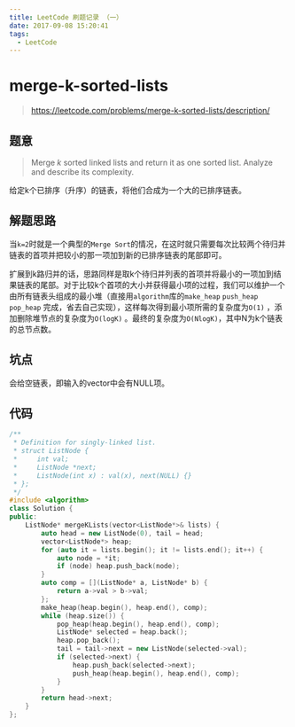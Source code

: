 ```yaml
---
title: LeetCode 刷题记录 （一）
date: 2017-09-08 15:20:41
tags:
  - LeetCode
---
```


# merge-k-sorted-lists

> https://leetcode.com/problems/merge-k-sorted-lists/description/

## 题意

> Merge *k* sorted linked lists and return it as one sorted list. Analyze and describe its complexity.

给定k个已排序（升序）的链表，将他们合成为一个大的已排序链表。

## 解题思路

当`k=2`时就是一个典型的`Merge Sort`的情况，在这时就只需要每次比较两个待归并链表的首项并把较小的那一项加到新的已排序链表的尾部即可。

扩展到k路归并的话，思路同样是取k个待归并列表的首项并将最小的一项加到结果链表的尾部。对于比较k个首项的大小并获得最小项的过程，我们可以维护一个由所有链表头组成的最小堆（直接用`algorithm`库的`make_heap` `push_heap` `pop_heap` 完成，省去自己实现），这样每次得到最小项所需的复杂度为`O(1)` ，添加删除堆节点的复杂度为`O(logK)` 。最终的复杂度为`O(NlogK)`，其中N为k个链表的总节点数。

## 坑点

会给空链表，即输入的vector中会有NULL项。

## 代码

```c++
/**
 * Definition for singly-linked list.
 * struct ListNode {
 *     int val;
 *     ListNode *next;
 *     ListNode(int x) : val(x), next(NULL) {}
 * };
 */
#include <algorithm>
class Solution {
public:
    ListNode* mergeKLists(vector<ListNode*>& lists) {
        auto head = new ListNode(0), tail = head;
        vector<ListNode*> heap;
        for (auto it = lists.begin(); it != lists.end(); it++) {
            auto node = *it;
            if (node) heap.push_back(node);
        }
        auto comp = [](ListNode* a, ListNode* b) {
            return a->val > b->val;
        };
        make_heap(heap.begin(), heap.end(), comp);
        while (heap.size()) {
            pop_heap(heap.begin(), heap.end(), comp);
            ListNode* selected = heap.back();
            heap.pop_back();
            tail = tail->next = new ListNode(selected->val);
            if (selected->next) {
                heap.push_back(selected->next);
                push_heap(heap.begin(), heap.end(), comp);
            }
        }
        return head->next;
    }
};
```
